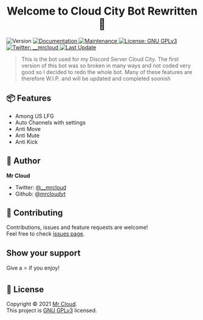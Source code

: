 <h1 align="center">Welcome to Cloud City Bot Rewritten👋</h1>
<p>
  <img alt="Version" src="https://img.shields.io/badge/version-1.0.0-blue.svg?cacheSeconds=2592000" />
  <a href="https://github.com/kefranabg/readme-md-generator#readme" target="_blank">
    <img alt="Documentation" src="https://img.shields.io/badge/documentation-no-red" />
  </a>
  <a href="https://github.com/kefranabg/readme-md-generator/graphs/commit-activity" target="_blank">
    <img alt="Maintenance" src="https://img.shields.io/badge/Maintained%3F-yes-green.svg" />
  </a>
  <a href="https://github.com/kefranabg/readme-md-generator/blob/master/LICENSE" target="_blank">
    <img alt="License: GNU GPLv3" src="https://img.shields.io/github/license/mrcloudyt/Cloud-City-Bot-Rewritten" />
  </a>
  <a href="https://twitter.com/__mrcloud" target="_blank">
    <img alt="Twitter: __mrcloud" src="https://img.shields.io/twitter/follow/__mrcloud?style=social" />
  </a>
    <a href="https://twitter.com/__mrcloud" target="_blank">
    <img alt="Last Update" src="https://img.shields.io/github/last-commit/mrcloudyt/Cloud-City-Bot-Rewritten" />
  </a>
</p>



> This is the bot used for my Discord Server Cloud City. The first version of this bot was so broken in many ways and not coded very good so I decided to redo the whole bot.
> Many of these features are therefore W.I.P. and will be updated and completed soonish

## 📦 Features

* Among US LFG 
* Auto Channels with settings
* Anti Move
* Anti Mute
* Anti Kick

## 👤 Author

**Mr Cloud**

* Twitter: [@\_\_mrcloud](https://twitter.com/__mrcloud)
* Github: [@mrcloudyt](https://github.com/mrcloudyt)

## 🤝 Contributing

Contributions, issues and feature requests are welcome!<br />Feel free to check [issues page](https://github.com/MrCloudYT/Cloud-City-Bot-Rewritten/issues).

## Show your support

Give a ⭐️ if you enjoy!

## 📝 License

Copyright © 2021 [Mr Cloud](https://github.com/mrcloudyt).<br />
This project is [GNU GPLv3](https://choosealicense.com/licenses/agpl-3.0/) licensed.

